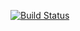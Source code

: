 [![Build Status](https://travis-ci.com/korniychuk/fuck-off-html-page.svg?branch=master)](https://travis-ci.com/korniychuk/fuck-off-html-page)
